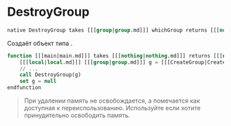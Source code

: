 # DestroyGroup

```sql
native DestroyGroup takes [[[group|group.md]]] whichGroup returns [[[nothing|nothing.md]]]
```

Создаёт объект типа [](group.md).

```sql
function [[[main|main.md]]] takes [[[nothing|nothing.md]]] returns [[[nothing|nothing.md]]]
    [[[local|local.md]]] [[[group|group.md]]] g = [[[CreateGroup|CreateGroup.md]]]()
    // ...
    call DestroyGroup(g)
    set g = null
endfunction
```

> При удалении память не освобождается, а помечается как доступная к переиспользованию. Используйте [](GroupClear.md)
> если хотите принудительно освободить память. 